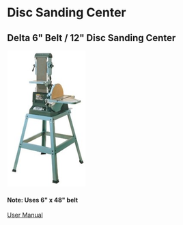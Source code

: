 # Disc Sanding Center

## Delta 6" Belt / 12" Disc Sanding Center

![](../.gitbook/assets/image%20%2820%29.png)

####  Note: Uses 6" x 48" belt

[User Manual](https://drive.google.com/open?id=1e7lU2eTneue4iDBGFl9WyxqJ5an1WVcW)

